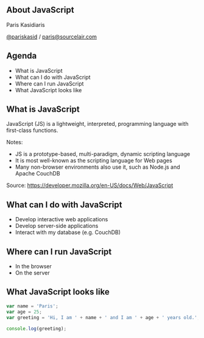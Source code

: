 ## About JavaScript

Paris Kasidiaris

[@pariskasid](https://twitter.com/pariskasid) / [paris@sourcelair.com](mailto:paris@sourcelair.com)

## Agenda

* What is JavaScript
* What can I do with JavaScript
* Where can I run JavaScript
* What JavaScript looks like

## What is JavaScript

JavaScript (JS) is a lightweight, interpreted, programming language with first-class functions.

Notes:

* JS is a prototype-based, multi-paradigm, dynamic scripting language
* It is most well-known as the scripting language for Web pages
* Μany non-browser environments also use it, such as Νode.js and Apache CouchDB

Source: https://developer.mozilla.org/en-US/docs/Web/JavaScript

## What can I do with JavaScript

* Develop interactive web applications
* Develop server-side applications
* Interact with my database (e.g. CouchDB)

## Where can I run JavaScript

* In the browser
* On the server

## What JavaScript looks like

```javascript
var name = 'Paris';
var age = 25;
var greeting = 'Hi, I am ' + name + ' and I am ' + age + ' years old.';

console.log(greeting);
```
